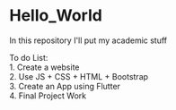 # Hello_World
 In this repository I'll put my academic stuff

To do List:<br>
    1. Create a website <br>
    2. Use JS + CSS + HTML + Bootstrap <br>
    3. Create an App using Flutter <br>
    4. Final Project Work <br>
